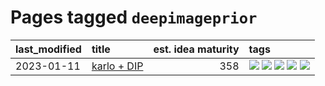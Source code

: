 # Pages tagged `deepimageprior`

|last_modified|title|est. idea maturity|tags
|:---|:---|---:|:---|
|2023-01-11|[karlo + DIP](../karlo-dip.md)|358|[![](https://img.shields.io/badge/tag-deepimageprior-1743a)](../tags/deepimageprior.md) [![](https://img.shields.io/badge/tag-experimental-eac1b9)](../tags/experimental.md) [![](https://img.shields.io/badge/tag-imagegeneration-c92725)](../tags/imagegeneration.md) [![](https://img.shields.io/badge/tag-prior-43d799)](../tags/prior.md) [![](https://img.shields.io/badge/tag-wip-96f021)](../tags/wip.md)|